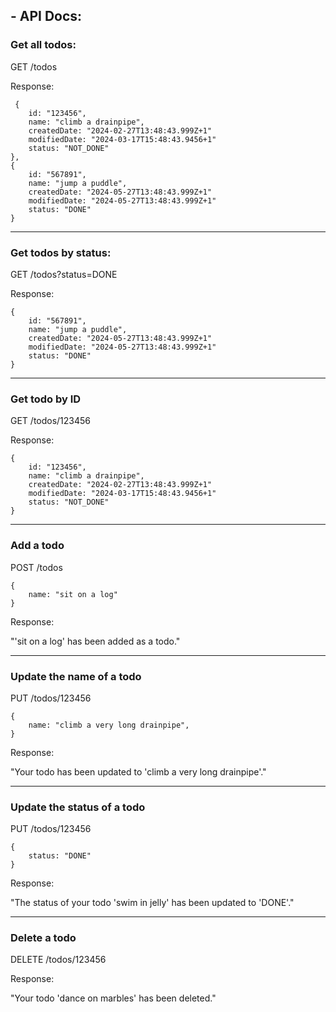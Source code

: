 ## - API Docs:


### Get all todos: 

GET /todos

Response:

```
 {
    id: "123456",
    name: "climb a drainpipe",
    createdDate: "2024-02-27T13:48:43.999Z+1" 
    modifiedDate: "2024-03-17T15:48:43.9456+1"
    status: "NOT_DONE"
},
{
    id: "567891",
    name: "jump a puddle",
    createdDate: "2024-05-27T13:48:43.999Z+1"
    modifiedDate: "2024-05-27T13:48:43.999Z+1"
    status: "DONE"
} 
```

--------------

### Get todos by status:

GET /todos?status=DONE

Response:

```
{
    id: "567891",
    name: "jump a puddle",
    createdDate: "2024-05-27T13:48:43.999Z+1"
    modifiedDate: "2024-05-27T13:48:43.999Z+1"
    status: "DONE"
}
```

---------------

### Get todo by ID

GET /todos/123456

Response:

```
{
    id: "123456",
    name: "climb a drainpipe",
    createdDate: "2024-02-27T13:48:43.999Z+1"
    modifiedDate: "2024-03-17T15:48:43.9456+1"
    status: "NOT_DONE"
}
```

---------------

### Add a todo

POST /todos

```
{
    name: "sit on a log"
}
```

Response:

"'sit on a log' has been added as a todo."

---------------

### Update the name of a todo

PUT /todos/123456

```
{
    name: "climb a very long drainpipe",
}
```

Response:

"Your todo has been updated to 'climb a very long drainpipe'."

---------------

### Update the status of a todo

PUT /todos/123456

```
{
    status: "DONE"
}
```

Response:

"The status of your todo 'swim in jelly' has been updated to 'DONE'."

---------------

### Delete a todo 

DELETE /todos/123456

Response: 

"Your todo 'dance on marbles' has been deleted."





